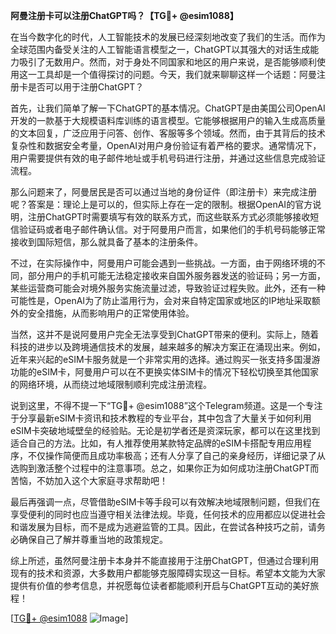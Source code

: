 **阿曼注册卡可以注册ChatGPT吗？【TG💪+ @esim1088】**

在当今数字化的时代，人工智能技术的发展已经深刻地改变了我们的生活。而作为全球范围内备受关注的人工智能语言模型之一，ChatGPT以其强大的对话生成能力吸引了无数用户。然而，对于身处不同国家和地区的用户来说，是否能够顺利使用这一工具却是一个值得探讨的问题。今天，我们就来聊聊这样一个话题：阿曼注册卡是否可以用于注册ChatGPT？

首先，让我们简单了解一下ChatGPT的基本情况。ChatGPT是由美国公司OpenAI开发的一款基于大规模语料库训练的语言模型。它能够根据用户的输入生成高质量的文本回复，广泛应用于问答、创作、客服等多个领域。然而，由于其背后的技术复杂性和数据安全考量，OpenAI对用户身份验证有着严格的要求。通常情况下，用户需要提供有效的电子邮件地址或手机号码进行注册，并通过这些信息完成验证流程。

那么问题来了，阿曼居民是否可以通过当地的身份证件（即注册卡）来完成注册呢？答案是：理论上是可以的，但实际上存在一定的限制。根据OpenAI的官方说明，注册ChatGPT时需要填写有效的联系方式，而这些联系方式必须能够接收短信验证码或者电子邮件确认信。对于阿曼用户而言，如果他们的手机号码能够正常接收到国际短信，那么就具备了基本的注册条件。

不过，在实际操作中，阿曼用户可能会遇到一些挑战。一方面，由于网络环境的不同，部分用户的手机可能无法稳定接收来自国外服务器发送的验证码；另一方面，某些运营商可能会对境外服务实施流量过滤，导致验证过程失败。此外，还有一种可能性是，OpenAI为了防止滥用行为，会对来自特定国家或地区的IP地址采取额外的安全措施，从而影响用户的正常使用体验。

当然，这并不是说阿曼用户完全无法享受到ChatGPT带来的便利。实际上，随着科技的进步以及跨境通信技术的发展，越来越多的解决方案正在涌现出来。例如，近年来兴起的eSIM卡服务就是一个非常实用的选择。通过购买一张支持多国漫游功能的eSIM卡，阿曼用户可以在不更换实体SIM卡的情况下轻松切换至其他国家的网络环境，从而绕过地域限制顺利完成注册流程。

说到这里，不得不提一下“TG💪+ @esim1088”这个Telegram频道。这是一个专注于分享最新eSIM卡资讯和技术教程的专业平台，其中包含了大量关于如何利用eSIM卡突破地域壁垒的经验贴。无论是初学者还是资深玩家，都可以在这里找到适合自己的方法。比如，有人推荐使用某款特定品牌的eSIM卡搭配专用应用程序，不仅操作简便而且成功率极高；还有人分享了自己的亲身经历，详细记录了从选购到激活整个过程中的注意事项。总之，如果你正为如何成功注册ChatGPT而苦恼，不妨加入这个大家庭寻求帮助吧！

最后再强调一点，尽管借助eSIM卡等手段可以有效解决地域限制问题，但我们在享受便利的同时也应当遵守相关法律法规。毕竟，任何技术的应用都应以促进社会和谐发展为目标，而不是成为逃避监管的工具。因此，在尝试各种技巧之前，请务必确保自己了解并尊重当地的政策规定。

综上所述，虽然阿曼注册卡本身并不能直接用于注册ChatGPT，但通过合理利用现有的技术和资源，大多数用户都能够克服障碍实现这一目标。希望本文能为大家提供有价值的参考信息，并祝愿每位读者都能顺利开启与ChatGPT互动的美好旅程！ 

[[TG💪+ @esim1088](https://t.me/s/esim1088) ![Image](https://i.postimg.cc/4NQfJmqS/Snipaste-2025-05-13-00-14-12.png)]